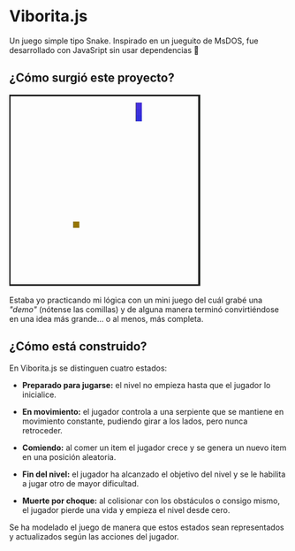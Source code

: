 # Viborita.js

Un juego simple tipo Snake. Inspirado en un jueguito de MsDOS, fue desarrollado con JavaSript sin usar dependencias 🤘

## ¿Cómo surgió este proyecto?

![Video de la primera demo](./images/snake_first_demo.gif)

Estaba yo practicando mi lógica con un mini juego del cuál grabé una _"demo"_ (nótense las comillas) y de alguna manera terminó convirtiéndose en una idea más grande... o al menos, más completa.

## ¿Cómo está construido?

En Viborita.js se distinguen cuatro estados:

- **Preparado para jugarse:** el nivel no empieza hasta que el jugador lo inicialice.

- **En movimiento:** el jugador controla a una serpiente que se mantiene en movimiento constante, pudiendo girar a los lados, pero nunca retroceder.

- **Comiendo:** al comer un item el jugador crece y se genera un nuevo item en una posición aleatoria.

- **Fin del nivel:** el jugador ha alcanzado el objetivo del nivel y se le habilita a jugar otro de mayor dificultad.

- **Muerte por choque:** al colisionar con los obstáculos o consigo mismo, el jugador pierde una vida y empieza el nivel desde cero.

Se ha modelado el juego de manera que estos estados sean representados y actualizados según las acciones del jugador.
